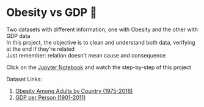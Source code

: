 # Obesity vs GDP 📝

Two datasets with different information, one with Obesity and the other with GDP data  
In this project, the objective is to clean and understand both data, verifying at the end if they're related  
Just remember: relation doesn't mean cause and consequence  

Click on the [Jupyter Notebook](https://github.com/marco-rocha97/obesity-gdp/blob/main/obesity-gdp.ipynb) and watch the step-by-step of this project

Dataset Links:
1. [Obesity Among Adults by Country (1975-2016)](https://www.kaggle.com/amanarora/obesity-among-adults-by-country-19752016/)
2. [GDP per Person (1901-2011)](https://www.kaggle.com/divyansh22/gdp-per-person-19012011?select=GDP.csv)
